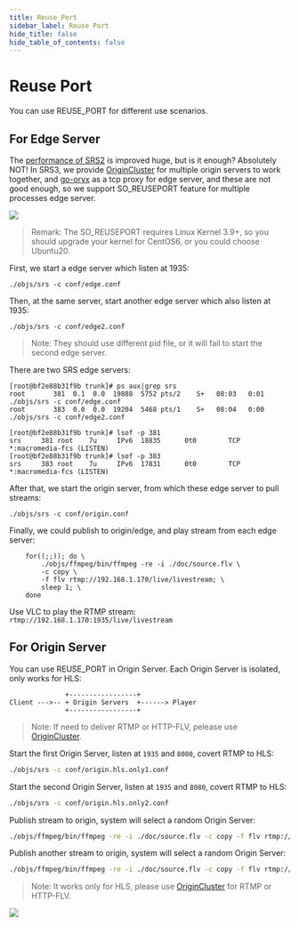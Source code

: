 ```yaml
---
title: Reuse Port
sidebar_label: Reuse Port
hide_title: false
hide_table_of_contents: false
---
```


# Reuse Port

You can use REUSE_PORT for different use scenarios.

## For Edge Server

The [performance of SRS2](https://github.com/ossrs/srs/tree/2.0release#performance) is improved huge, but is it enough?
Absolutely NOT! In SRS3, we provide [OriginCluster](./sample-origin-cluster.md) for multiple origin servers to work together,
and [go-oryx](https://github.com/ossrs/go-oryx) as a tcp proxy for edge server, and these are not good enough, so we support
SO_REUSEPORT feature for multiple processes edge server.

![](/img/doc-guides-reuse-port-001.png)

> Remark: The SO_REUSEPORT requires Linux Kernel 3.9+, so you should upgrade your kernel for CentOS6, or you could choose Ubuntu20.

First, we start a edge server which listen at 1935:

```
./objs/srs -c conf/edge.conf
```

Then, at the same server, start another edge server which also listen at 1935:

```
./objs/srs -c conf/edge2.conf
```

> Note: They should use different pid file, or it will fail to start the second edge server.

There are two SRS edge servers:

```
[root@bf2e88b31f9b trunk]# ps aux|grep srs
root       381  0.1  0.0  19888  5752 pts/2    S+   08:03   0:01 ./objs/srs -c conf/edge.conf
root       383  0.0  0.0  19204  5468 pts/1    S+   08:04   0:00 ./objs/srs -c conf/edge2.conf

[root@bf2e88b31f9b trunk]# lsof -p 381
srs     381 root    7u     IPv6  18835      0t0        TCP *:macromedia-fcs (LISTEN)
[root@bf2e88b31f9b trunk]# lsof -p 383
srs     383 root    7u     IPv6  17831      0t0        TCP *:macromedia-fcs (LISTEN)
```

After that, we start the origin server, from which these edge server to pull streams:

```
./objs/srs -c conf/origin.conf 
```

Finally, we could publish to origin/edge, and play stream from each edge server:

```
    for((;;)); do \
        ./objs/ffmpeg/bin/ffmpeg -re -i ./doc/source.flv \
        -c copy \
        -f flv rtmp://192.168.1.170/live/livestream; \
        sleep 1; \
    done
```

Use VLC to play the RTMP stream: `rtmp://192.168.1.170:1935/live/livestream`

## For Origin Server

You can use REUSE_PORT in Origin Server. Each Origin Server is isolated, only works for HLS:

```
              +-----------------+
Client --->-- + Origin Servers  +------> Player
              +-----------------+
```

> Note: If need to deliver RTMP or HTTP-FLV, pelease use [OriginCluster](./sample-origin-cluster.md).

Start the first Origin Server, listen at `1935` and `8080`, covert RTMP to HLS:

```bash
./objs/srs -c conf/origin.hls.only1.conf
```

Start the second Origin Server, listen at `1935` and `8080`, covert RTMP to HLS:

```bash
./objs/srs -c conf/origin.hls.only2.conf
```

Publish stream to origin, system will select a random Origin Server:

```bash
./objs/ffmpeg/bin/ffmpeg -re -i ./doc/source.flv -c copy -f flv rtmp://localhost/live/livestream1
```

Publish another stream to origin, system will select a random Origin Server:

```bash
./objs/ffmpeg/bin/ffmpeg -re -i ./doc/source.flv -c copy -f flv rtmp://localhost/live/livestream2
```

> Note: It works only for HLS, please use [OriginCluster](./sample-origin-cluster.md) for RTMP or HTTP-FLV.

![](https://ossrs.io/gif/v1/sls.gif?site=ossrs.io&path=/lts/doc/en/v7/reuse-port)


